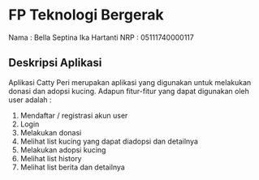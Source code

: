 # FP Teknologi Bergerak 
Nama : Bella Septina Ika Hartanti
NRP : 05111740000117

## Deskripsi Aplikasi
Aplikasi Catty Peri merupakan aplikasi yang digunakan untuk melakukan donasi dan adopsi kucing. Adapun fitur-fitur yang dapat digunakan oleh user adalah :
1. Mendaftar / registrasi akun user
2. Login
3. Melakukan donasi
4. Melihat list kucing yang dapat diadopsi dan detailnya
5. Melakukan adopsi kucing
6. Melihat list history
7. Melihat list berita dan detailnya